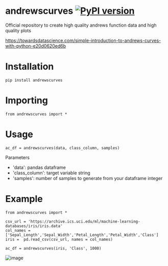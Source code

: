 # andrewscurves [![PyPI version](https://badge.fury.io/py/andrewscurves.svg)](https://badge.fury.io/py/andrewscurves)
Official repository to create high quality andrews function data and high quality plots

https://towardsdatascience.com/simple-introduction-to-andrews-curves-with-python-e20d0620ed6b

# Installation 
```
pip install andrewscurves
```
# Importing
```
from andrewscurves import *
```
# Usage
```
ac_df = andrewscurves(data, class_column, samples)
```

Parameters
- 'data': pandas dataframe
- 'class_column': target variable string
- 'samples': number of samples to generate from your dataframe integer

# Example
```
from andrewscurves import *

csv_url = 'https://archive.ics.uci.edu/ml/machine-learning-databases/iris/iris.data'
col_names = ['Sepal_Length','Sepal_Width','Petal_Length','Petal_Width','Class']
iris =  pd.read_csv(csv_url, names = col_names)

ac_df = andrewscurves(iris, 'Class', 1000)
```
![image](https://user-images.githubusercontent.com/61998370/200385776-6b6a38a1-3c5b-4a4f-bd3b-07cf0a3dee68.png)


